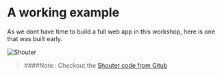 # A working example

As we dont have time to build a full web app in this workshop, here is one that was built early.

![Shouter](../images/shouter-web-ui-example.png)

> ####Note:: Checkout the [Shouter code from Gitub](https://github.com/jr0cket/shouter)
